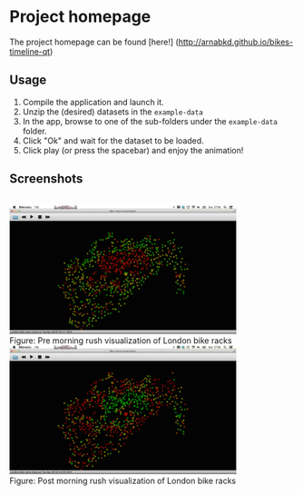 # Project homepage

The project homepage can be found [here!] (http://arnabkd.github.io/bikes-timeline-qt)


## Usage
1. Compile the application and launch it.
2. Unzip the (desired) datasets in the `example-data`
3. In the app, browse to one of the sub-folders under the `example-data` folder.
4. Click "Ok" and wait for the dataset to be loaded.
5. Click play (or press the spacebar) and enjoy the animation!

## Screenshots

<br />
<img src="https://raw.githubusercontent.com/arnabkd/bikes-timeline-qt/gh-pages/screenshots/pre-morning-rush.png" width=400,height=300 />
<br />
Figure: Pre morning rush visualization of London bike racks

<br />
<img src="https://raw.githubusercontent.com/arnabkd/bikes-timeline-qt/gh-pages/screenshots/after-morning-rush.png"
width=400,height=300 />
<br />
Figure: Post morning rush visualization of London bike racks
